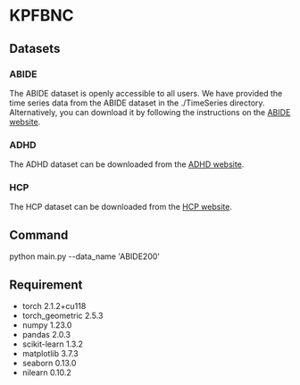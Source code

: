 # KPFBNC

## Datasets
### ABIDE
The ABIDE dataset is openly accessible to all users. We have provided the time series data from the ABIDE dataset in the ./TimeSeries directory. Alternatively, you can download it by following the instructions on the [ABIDE website](http://preprocessed-connectomes-project.org/abide/download.html).

### ADHD
The ADHD dataset can be downloaded from the [ADHD website](http://preprocessed-connectomes-project.org/adhd200/download.html).

### HCP
The HCP dataset can be downloaded from the [HCP website](https://db.humanconnectome.org/).

## Command
python main.py --data_name 'ABIDE200'

## Requirement
- torch                   2.1.2+cu118
- torch_geometric         2.5.3
- numpy                   1.23.0
- pandas                  2.0.3
- scikit-learn            1.3.2
- matplotlib              3.7.3
- seaborn                 0.13.0
- nilearn                 0.10.2
